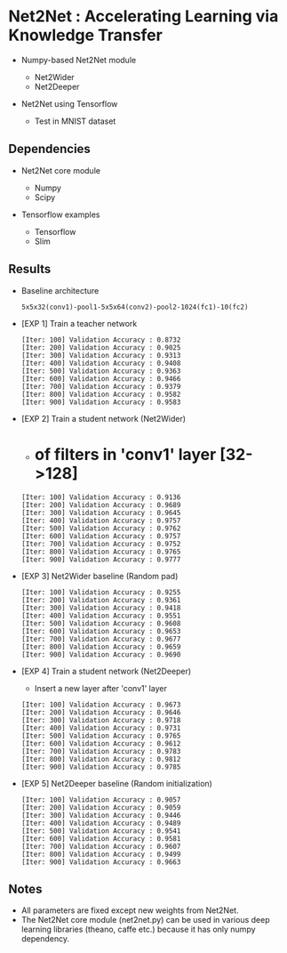 # Net2Net : Accelerating Learning via Knowledge Transfer

- Numpy-based Net2Net module
  - Net2Wider
  - Net2Deeper
  
- Net2Net using Tensorflow
  - Test in MNIST dataset

## Dependencies

- Net2Net core module
  - Numpy
  - Scipy

- Tensorflow examples
  - Tensorflow
  - Slim

## Results

- Baseline architecture
  
  ```
  5x5x32(conv1)-pool1-5x5x64(conv2)-pool2-1024(fc1)-10(fc2)
  ```

- [EXP 1] Train a teacher network
  
  ```
  [Iter: 100] Validation Accuracy : 0.8732
  [Iter: 200] Validation Accuracy : 0.9025
  [Iter: 300] Validation Accuracy : 0.9313
  [Iter: 400] Validation Accuracy : 0.9408
  [Iter: 500] Validation Accuracy : 0.9363
  [Iter: 600] Validation Accuracy : 0.9466
  [Iter: 700] Validation Accuracy : 0.9379
  [Iter: 800] Validation Accuracy : 0.9582
  [Iter: 900] Validation Accuracy : 0.9583
  ```

- [EXP 2] Train a student network (Net2Wider)
  - # of filters in 'conv1' layer [32->128]
  
  ```
  [Iter: 100] Validation Accuracy : 0.9136
  [Iter: 200] Validation Accuracy : 0.9689
  [Iter: 300] Validation Accuracy : 0.9645
  [Iter: 400] Validation Accuracy : 0.9757
  [Iter: 500] Validation Accuracy : 0.9762
  [Iter: 600] Validation Accuracy : 0.9757
  [Iter: 700] Validation Accuracy : 0.9752
  [Iter: 800] Validation Accuracy : 0.9765
  [Iter: 900] Validation Accuracy : 0.9777
  ```

- [EXP 3] Net2Wider baseline (Random pad)
  
  ```
  [Iter: 100] Validation Accuracy : 0.9255
  [Iter: 200] Validation Accuracy : 0.9361
  [Iter: 300] Validation Accuracy : 0.9418
  [Iter: 400] Validation Accuracy : 0.9551
  [Iter: 500] Validation Accuracy : 0.9608
  [Iter: 600] Validation Accuracy : 0.9653
  [Iter: 700] Validation Accuracy : 0.9677
  [Iter: 800] Validation Accuracy : 0.9659
  [Iter: 900] Validation Accuracy : 0.9690
  ```

- [EXP 4] Train a student network (Net2Deeper)
  - Insert a new layer after 'conv1' layer
  
  ```
  [Iter: 100] Validation Accuracy : 0.9673
  [Iter: 200] Validation Accuracy : 0.9646
  [Iter: 300] Validation Accuracy : 0.9718
  [Iter: 400] Validation Accuracy : 0.9731
  [Iter: 500] Validation Accuracy : 0.9765
  [Iter: 600] Validation Accuracy : 0.9612
  [Iter: 700] Validation Accuracy : 0.9783
  [Iter: 800] Validation Accuracy : 0.9812
  [Iter: 900] Validation Accuracy : 0.9785
  ```

- [EXP 5] Net2Deeper baseline (Random initialization)
  
  ```
  [Iter: 100] Validation Accuracy : 0.9057
  [Iter: 200] Validation Accuracy : 0.9059
  [Iter: 300] Validation Accuracy : 0.9446
  [Iter: 400] Validation Accuracy : 0.9489
  [Iter: 500] Validation Accuracy : 0.9541
  [Iter: 600] Validation Accuracy : 0.9581
  [Iter: 700] Validation Accuracy : 0.9607
  [Iter: 800] Validation Accuracy : 0.9499
  [Iter: 900] Validation Accuracy : 0.9663
  ```
  
## Notes
- All parameters are fixed except new weights from Net2Net.
- The Net2Net core module (net2net.py) can be used in various deep learning libraries (theano, caffe etc.) because it has only numpy dependency. 

